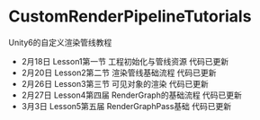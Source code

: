 # CustomRenderPipelineTutorials
Unity6的自定义渲染管线教程

* 2月18日 Lesson1第一节 工程初始化与管线资源 代码已更新
* 2月20日 Lesson2第二节 渲染管线基础流程 代码已更新
* 2月26日 Lesson3第三节 可见对象的渲染 代码已更新
* 2月27日 Lesson4第四届 RenderGraph的基础流程 代码已更新
* 3月3日  Lesson5第五届 RenderGraphPass基础 代码已更新